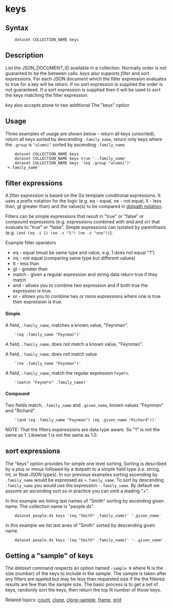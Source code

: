 
# keys

## Syntax

```
    dataset COLLECTION_NAME keys
```

## Description

List the JSON_DOCUMENT_ID available in a collection. Normally order is not guaranted to
be the between calls. _keys_ also supports *filter* and *sort* expressions. For each
JSON document which the filter expression evaluates to true for a key will be return.
If no sort expression is supplied the order is not guaranteed.  If a sort expression 
is supplied then it will be used to sort the keys matching the filter expression.

_key_ also accepts atone to two additional The "keys" option

## Usage

Three examples of usage are shown below - return all keys (unsorted), return all
keys sorted by descending `.family_name`, return only keys where the `.group` is
`"alumni"` sorted by ascending `.family_name`.

```shell
    dataset COLLECTION_NAME keys
    dataset COLLECTION_NAME keys true '-.family_name'
    dataset COLLECTION_NAME keys '(eq .group "alumni")' '+.family_name'
```

## filter expressions

A *filter expression* is based on the Go template conditional expressions. It uses 
a prefix notation for the logic (e.g. eq - equal, ne - not equal, lt - less than, gt 
greater than) and the value(s) to be compared in [dotpath notation](dotpath.html).

Filters can be simple expressions that result in "true" or "false" or compound
expressions (e.g. expressions combined with _and_ and _or_) 
that evaluate to "true" or "false".  Simple expressions can isolated by 
parenthasis (e.g. `(and (eq .i 1) (ne .s "1") (ne .s "one"))`).

Example filter operators

+ eq - equal (must be same type and value, e.g. 1 does not equal "1")
+ nq - not equal (comparing same type but different values)
+ lt - less than
+ gt - greater than
+ match - given a regular expression and string data return true if they match
+ and - allows you to combine two expression and if both true the expression is true.
+ or - allows you to combine two or more expressions where one is true then expression is true.

#### Simple

A field, `.family_name`, matches a known value, "Feynman".

```
	'(eq .family_name "Feynman")'
```

A field, `.family_name`, does not match a known value, "Feynman".

A field, `.family_name`, does not match value

```
	'(ne .family_name "Feynman")'
```

A field, `.family_name`, match the regular expression `Feym*n`.

```
	'(match "Feynm*n" .family_name)'
```


#### Compound

Two fields match, `.family_name` and `.given_name`, known values "Feynman" and "Richard".

```
	'(and (eq .family_name "Feynman") (eq .given_name "Richard"))'
```

NOTE: That the filters experessions are data type aware. So "1" is not the same
as 1. Likewise 1 is not the same as 1.0.

## sort expressions

The "keys" option provides for simple one level sorting.  Sorting is described
by a plus or minus followed by a dotpath to a simple field type (i.e. string, int, or 
float JSON types). In our previous examples sorting ascending by `.family_name` would
be expressed as `+.family_name`. To sort by descending `.family_name` you would 
use the expression `-.family_name`.  By default we assume an ascending sort so in 
practice you can omit a leading "+".

In this example we listing last names of "Smith" sorting by ascending given name.
The collection name is "people.ds".

```
    dataset people.ds keys '(eq "Smith" .family_name)' '.given_name'
```

In this example we list last anes of "Smith" sorted by descending given name.


```
    dataset people.ds keys '(eq "Smith" .family_name)' '-.given_name'
```

## Getting a "sample" of keys

The _dataset_ command respects an option named `-sample N` where N is the size
(number) of the keys to include in the sample. The sample is taken after any
filters are applied but may be less than requested size if the the filtered
results are few than the sample size.  The basic process is to get a set of
keys, randomly sort the keys, then return the top N number of those keys.


Related topics: [count](count.html), [clone](clone), [clone-sample](clone-sample.html), [frame](frame.html), [grid](grid.html)


